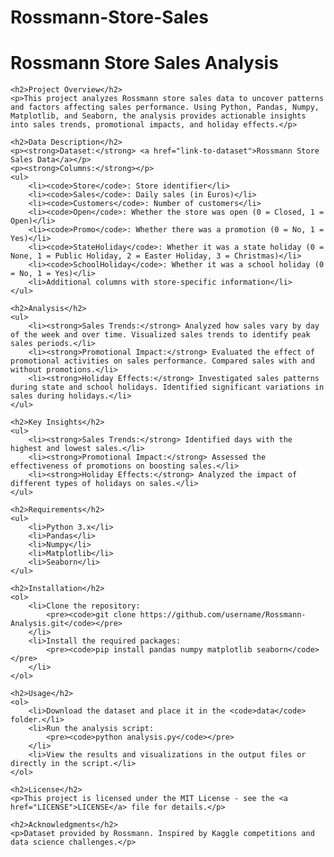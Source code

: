 # Rossmann-Store-Sales
<!DOCTYPE html>
<html lang="en">
<head>
    <meta charset="UTF-8">
    <meta name="viewport" content="width=device-width, initial-scale=1.0">
    <title>Rossmann Store Sales Analysis</title>
</head>
<body>
    <h1>Rossmann Store Sales Analysis</h1>
    
    <h2>Project Overview</h2>
    <p>This project analyzes Rossmann store sales data to uncover patterns and factors affecting sales performance. Using Python, Pandas, Numpy, Matplotlib, and Seaborn, the analysis provides actionable insights into sales trends, promotional impacts, and holiday effects.</p>
    
    <h2>Data Description</h2>
    <p><strong>Dataset:</strong> <a href="link-to-dataset">Rossmann Store Sales Data</a></p>
    <p><strong>Columns:</strong></p>
    <ul>
        <li><code>Store</code>: Store identifier</li>
        <li><code>Sales</code>: Daily sales (in Euros)</li>
        <li><code>Customers</code>: Number of customers</li>
        <li><code>Open</code>: Whether the store was open (0 = Closed, 1 = Open)</li>
        <li><code>Promo</code>: Whether there was a promotion (0 = No, 1 = Yes)</li>
        <li><code>StateHoliday</code>: Whether it was a state holiday (0 = None, 1 = Public Holiday, 2 = Easter Holiday, 3 = Christmas)</li>
        <li><code>SchoolHoliday</code>: Whether it was a school holiday (0 = No, 1 = Yes)</li>
        <li>Additional columns with store-specific information</li>
    </ul>
    
    <h2>Analysis</h2>
    <ul>
        <li><strong>Sales Trends:</strong> Analyzed how sales vary by day of the week and over time. Visualized sales trends to identify peak sales periods.</li>
        <li><strong>Promotional Impact:</strong> Evaluated the effect of promotional activities on sales performance. Compared sales with and without promotions.</li>
        <li><strong>Holiday Effects:</strong> Investigated sales patterns during state and school holidays. Identified significant variations in sales during holidays.</li>
    </ul>
    
    <h2>Key Insights</h2>
    <ul>
        <li><strong>Sales Trends:</strong> Identified days with the highest and lowest sales.</li>
        <li><strong>Promotional Impact:</strong> Assessed the effectiveness of promotions on boosting sales.</li>
        <li><strong>Holiday Effects:</strong> Analyzed the impact of different types of holidays on sales.</li>
    </ul>
    
    <h2>Requirements</h2>
    <ul>
        <li>Python 3.x</li>
        <li>Pandas</li>
        <li>Numpy</li>
        <li>Matplotlib</li>
        <li>Seaborn</li>
    </ul>
    
    <h2>Installation</h2>
    <ol>
        <li>Clone the repository:
            <pre><code>git clone https://github.com/username/Rossmann-Analysis.git</code></pre>
        </li>
        <li>Install the required packages:
            <pre><code>pip install pandas numpy matplotlib seaborn</code></pre>
        </li>
    </ol>
    
    <h2>Usage</h2>
    <ol>
        <li>Download the dataset and place it in the <code>data</code> folder.</li>
        <li>Run the analysis script:
            <pre><code>python analysis.py</code></pre>
        </li>
        <li>View the results and visualizations in the output files or directly in the script.</li>
    </ol>
    
    <h2>License</h2>
    <p>This project is licensed under the MIT License - see the <a href="LICENSE">LICENSE</a> file for details.</p>
    
    <h2>Acknowledgments</h2>
    <p>Dataset provided by Rossmann. Inspired by Kaggle competitions and data science challenges.</p>
</body>
</html>
